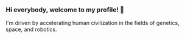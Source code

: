 ### Hi everybody, welcome to my profile! 👋

I'm driven by accelerating human civilization in the fields of genetics, space, and robotics.

<!--
**roberttierie/RobertTierie** is a ✨ _special_ ✨ repository because its `README.md` (this file) appears on your GitHub profile.

A few things about me! 
- I am a full stack web developer taught by Lambda school.
- I have a degree in Business Management from Hult International School in San Francisco.
- I plan to start the Data Science program with Lambda to further my skills technically so I can provide more value to my future team!
- I love swimming and in my glory days, was a Philippine national team swimmer with the national record in 50 meter Butterfly.
- Fun fact: I do a nasty Joker impersonation. 
- 📫 How to reach me: I am active on Twitter and LinkedIn - @PatrickTierie
